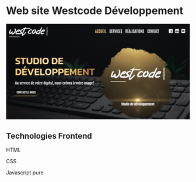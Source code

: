 # Web site Westcode Développement

![enter image description here](https://github.com/Matvienkoa/Westcode_V2/blob/master/assets/images/mini.png?raw=true)


## Technologies Frontend

HTML

CSS

Javascript pure
